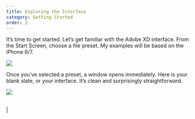 ```yaml
---
title: Exploring the Interface
category: Getting Started
order: 2
---
```

<style type="text/css">
.image-left {
  display: block;
  margin-left: auto;
  margin-right: auto;
  float: right;
}
</style>

It’s time to get started. Let’s get familiar with the Adobe XD interface. From the Start Screen, choose a file preset. My examples will be based on the iPhone 6/7. 

![](//placehold.it/800x600)

Once you’ve selected a preset, a window opens immediately. Here is your blank slate, or your interface. It’s clean and surprisingly straightforward. 

![](//placehold.it/400x600)

|   	|   	|
|---	|---	|
|